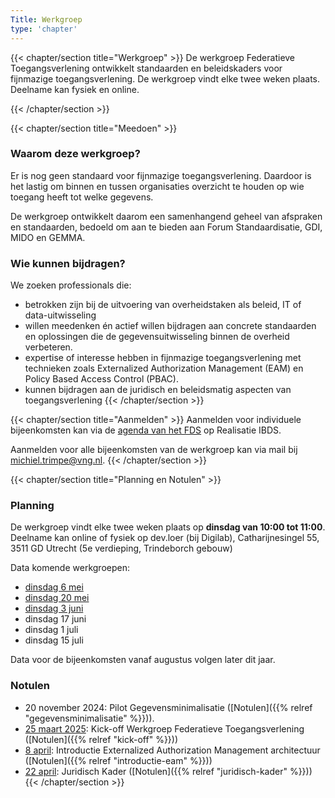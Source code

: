 ```yaml
---
Title: Werkgroep
type: 'chapter'
---
```


{{< chapter/section title="Werkgroep" >}}
De werkgroep Federatieve Toegangsverlening ontwikkelt standaarden en beleidskaders voor fijnmazige toegangsverlening. De werkgroep vindt elke twee weken plaats. Deelname kan fysiek en online.

{{< /chapter/section >}}

{{< chapter/section title="Meedoen" >}}
### Waarom deze werkgroep?

Er is nog geen standaard voor fijnmazige toegangsverlening. Daardoor is het lastig om binnen en tussen organisaties overzicht te houden op wie toegang heeft tot welke gegevens.

De werkgroep ontwikkelt daarom een samenhangend geheel van afspraken en standaarden, bedoeld om aan te bieden aan Forum Standaardisatie, GDI, MIDO en GEMMA.

### Wie kunnen bijdragen?

We zoeken professionals die:

- betrokken zijn bij de uitvoering van overheidstaken als beleid, IT of data-uitwisseling
- willen meedenken én actief willen bijdragen aan concrete standaarden en oplossingen die de gegevensuitwisseling binnen de overheid verbeteren.
- expertise of interesse hebben in fijnmazige toegangsverlening met technieken zoals Externalized Authorization Management (EAM) en Policy Based Access Control (PBAC).
- kunnen bijdragen aan de juridisch en beleidsmatig aspecten van toegangsverlening
{{< /chapter/section >}}

{{< chapter/section title="Aanmelden" >}}
Aanmelden voor individuele bijeenkomsten kan via de [agenda van het FDS](https://realisatieibds.nl/groups/view/0056c9ef-5c2e-44f9-a998-e735f1e9ccaa/federatief-datastelsel/events) op Realisatie IBDS.

Aanmelden voor alle bijeenkomsten van de werkgroep kan via mail bij [michiel.trimpe@vng.nl](mailto:michiel.trimpe@vng.nl).
{{< /chapter/section >}}

{{< chapter/section title="Planning en Notulen" >}}
### Planning

De werkgroep vindt elke twee weken plaats op **dinsdag van 10:00 tot 11:00**. Deelname kan online of fysiek op dev.loer (bij Digilab), Catharijnesingel 55, 3511 GD Utrecht (5e verdieping, Trindeborch gebouw)

Data komende werkgroepen:
- [dinsdag 6 mei](https://realisatieibds.nl/groups/view/0056c9ef-5c2e-44f9-a998-e735f1e9ccaa/federatief-datastelsel/events/view/6db6d44f-3769-4784-aa21-58b7aa8b5461/werkgroep-federatieve-toegangsverlening-verdieping-logboek-toegangsverlening)
- [dinsdag 20 mei](https://realisatieibds.nl/groups/view/0056c9ef-5c2e-44f9-a998-e735f1e9ccaa/federatief-datastelsel/events/view/62448d84-d2fc-4505-91ad-c35bb70a20f8/werkgroep-federatieve-toegangsverlening)
- [dinsdag 3 juni](https://realisatieibds.nl/groups/view/0056c9ef-5c2e-44f9-a998-e735f1e9ccaa/federatief-datastelsel/events/view/9e22f713-29fd-4149-bf82-7f5c517e0d61/werkgroep-federatieve-toegangsverlening)
- dinsdag 17 juni
- dinsdag 1 juli
- dinsdag 15 juli

Data voor de bijeenkomsten vanaf augustus volgen later dit jaar.

### Notulen

- 20 november 2024: Pilot Gegevensminimalisatie ([Notulen]({{% relref "gegevensminimalisatie" %}})).
- [25 maart 2025](https://realisatieibds.nl/groups/view/0056c9ef-5c2e-44f9-a998-e735f1e9ccaa/federatief-datastelsel/events/view/679b73ea-08f5-4675-800f-36c86202918b/kick-off-werkgroep-federatieve-toegangsverlening-ftv): Kick-off Werkgroep Federatieve Toegangsverlening ([Notulen]({{% relref "kick-off" %}}))
- [8 april](https://realisatieibds.nl/groups/view/0056c9ef-5c2e-44f9-a998-e735f1e9ccaa/federatief-datastelsel/events/view/0b029295-0f50-4834-bb8e-3e7bd3e5c16e/werkgroep-federatieve-toegangsverlening-introductie-externalized-authorization-architectuur): Introductie Externalized Authorization Management architectuur ([Notulen]({{% relref "introductie-eam" %}}))
- [22 april](https://realisatieibds.nl/groups/view/0056c9ef-5c2e-44f9-a998-e735f1e9ccaa/federatief-datastelsel/events/view/b909e6f2-eb9d-404d-8bf0-ea77c30e603b/werkgroep-federatieve-toegangsverlening-juridisch-kader-gerelateerde-standaarden): Juridisch Kader ([Notulen]({{% relref "juridisch-kader" %}}))
{{< /chapter/section >}}